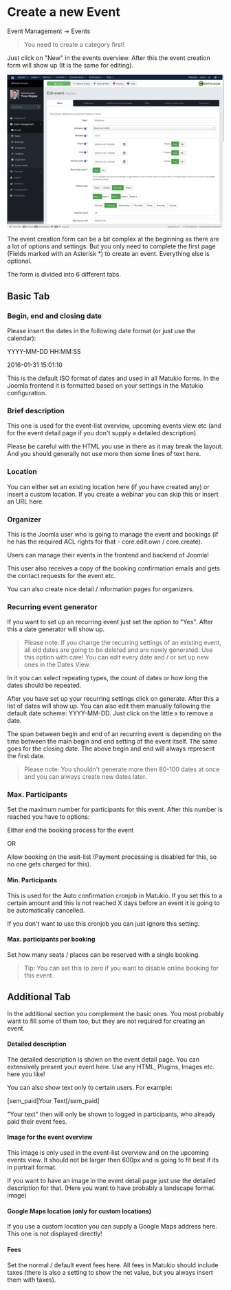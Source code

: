 # Create a new Event

Event Management -> Events

> You need to create a category first!

Just click on "New" in the events overview. After this the event creation form will show up (It is the same for editing).

![](event-new.jpg)

The event creation form can be a bit complex at the beginning as there are a lot of options and settings. But you only need to complete the first page (Fields marked with an Asterisk *) to create an event. Everything else is optional.

The form is divided into 6 different tabs.

## Basic Tab

### Begin, end and closing date

Please insert the dates in the following date format (or just use the calendar):

YYYY-MM-DD HH:MM:SS

2016-01-31 15:01:10

This is the default ISO format of dates and used in all Matukio forms. In the Joomla frontend it is formatted based on your settings in the Matukio configuration.

### Brief description

This one is used for the event-list overview, upcoming events view etc (and for the event detail page if you don't supply a detailed description).

Please be careful with the HTML you use in there as it may break the layout. And you should generally not use more then some lines of text here.

### Location

You can either set an existing location here (if you have created any) or insert a custom location. If you create a webinar you can skip this or insert an URL here.

### Organizer

This is the Joomla user who is going to manage the event and bookings (if he has the required ACL rights for that - core.edit.own / core.create). 

Users can manage their events in the frontend and backend of Joomla!

This user also receives a copy of the booking confirmation emails and gets the contact requests for the event etc.

You can also create nice detail / information pages for organizers.

### Recurring event generator

If you want to set up an recurring event just set the option to "Yes". After this a date generator will show up.

> Please note: If you change the recurring settings of an existing event, all old dates are going to be deleted and are newly generated. Use this option with care! You can edit every date and / or set up new ones in the Dates View.

In it you can select repeating types, the count of dates or how long the dates should be repeated.

After you have set up your recurring settings click on generate. After this a list of dates will show up. You can also edit them manually following the default date scheme: YYYY-MM-DD. Just click on the little x to remove a date.

The span between begin and end of an recurring event is depending on the time between the main begin and end setting of the event itself. The same goes for the closing date. The above begin and end will always represent the first date.

> Please note: You shouldn't generate more then 80-100 dates at once and you can always create new dates later.

### Max. Participants

Set the maximum number for participants for this event. After this number is reached you have to options:

Either end the booking process for the event

OR

Allow booking on the wait-list (Payment processing is disabled for this, so no one gets charged for this).

#### Min. Participants

This is used for the Auto confirmation cronjob in Matukio. If you set this to a certain amount and this is not reached X days before an event it is going to be automatically cancelled.

If you don't want to use this cronjob you can just ignore this setting.

#### Max. participants per booking

Set how many seats / places can be reserved with a single booking.

> Tip: You can set this to zero if you want to disable online booking for this event.

## Additional Tab

In the additional section you complement the basic ones. You most probably want to fill some of them too, but they are not required for creating an event.

#### Detailed description

The detailed description is shown on the event detail page. You can extensively present your event here. Use any HTML, Plugins, Images etc. here you like!

You can also show text only to certain users. For example:

[sem_paid]Your Text[/sem_paid]

"Your text" then will only be shown to logged in participants, who already paid their event fees.

#### Image for the event overview

This image is only used in the event-list overview and on the upcoming events view. It should not be larger then 600px and is going to fit best if its in portrait format.

If you want to have an image in the event detail page just use the detailed description for that. (Here you want to have probably a landscape format image)

#### Google Maps location (only for custom locations)

If you use a custom location you can supply a Google Maps address here. This one is not displayed directly!

#### Fees

Set the normal / default event fees here. All fees in Matukio should include taxes (there is also a setting to show the net value, but you always insert them with taxes).


